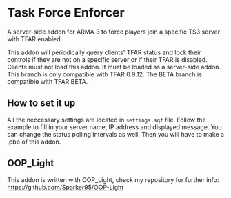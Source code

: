 # Task Force Enforcer
A server-side addon for ARMA 3 to force players join a specific TS3 server with TFAR enabled.

This addon will periodically query clients' TFAR status and lock their controls if they are not on a specific server or if their TFAR is disabled. Clients must not load this addon. It must be loaded as a server-side addon.
This branch is only compatible with TFAR 0.9.12.
The BETA branch is compatible with TFAR BETA.

## How to set it up
All the neccessary settings are located in `settings.sqf` file. Follow the example to fill in your server name, IP address and displayed message. You can change the status polling intervals as well. Then you will have to make a .pbo of this addon.

## OOP_Light
This addon is written with OOP_Light, check my repository for further info: https://github.com/Sparker95/OOP-Light
